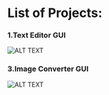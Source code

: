 # List of Projects:

### 1.Text Editor GUI
![ALT TEXT](https://github.com/SaifurRR/GUI_Design_with_Python/blob/main/Images/1_text_editor.jpg)

### 3.Image Converter GUI
![ALT TEXT](https://github.com/SaifurRR/GUI_Design_with_Python/blob/main/Images/3_image_file_converter.jpg)
